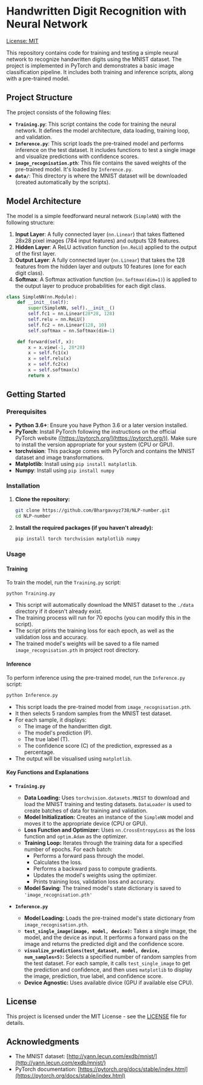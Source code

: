 # Handwritten Digit Recognition with Neural Network 

[License: MIT](LICENSE)

This repository contains code for training and testing a simple neural network to recognize handwritten digits using the MNIST dataset.  The project is implemented in PyTorch and demonstrates a basic image classification pipeline.  It includes both training and inference scripts, along with a pre-trained model.

## Project Structure

The project consists of the following files:

*   **`Training.py`**: This script contains the code for training the neural network. It defines the model architecture, data loading, training loop, and validation.
*   **`Inference.py`**: This script loads the pre-trained model and performs inference on the test dataset.  It includes functions to test a single image and visualize predictions with confidence scores.
*   **`image_recognisation.pth`**:  This file contains the saved weights of the pre-trained model.  It's loaded by `Inference.py`.
*   **`data/`**: This directory is where the MNIST dataset will be downloaded (created automatically by the scripts).

## Model Architecture

The model is a simple feedforward neural network (`SimpleNN`) with the following structure:

1.  **Input Layer**:  A fully connected layer (`nn.Linear`) that takes flattened 28x28 pixel images (784 input features) and outputs 128 features.
2.  **Hidden Layer**:  A ReLU activation function (`nn.ReLU`) applied to the output of the first layer.
3.  **Output Layer**:  A fully connected layer (`nn.Linear`) that takes the 128 features from the hidden layer and outputs 10 features (one for each digit class).
4.  **Softmax**: A Softmax activation function (`nn.Softmax(dim=1)`) is applied to the output layer to produce probabilities for each digit class.

```python
class SimpleNN(nn.Module):
    def __init__(self):
        super(SimpleNN, self).__init__()
        self.fc1 = nn.Linear(28*28, 128)
        self.relu = nn.ReLU()
        self.fc2 = nn.Linear(128, 10)
        self.softmax = nn.Softmax(dim=1)

    def forward(self, x):
        x = x.view(-1, 28*28)
        x = self.fc1(x)
        x = self.relu(x)
        x = self.fc2(x)
        x = self.softmax(x)
        return x
```

## Getting Started

### Prerequisites

*   **Python 3.6+**:  Ensure you have Python 3.6 or a later version installed.
*   **PyTorch**:  Install PyTorch following the instructions on the official PyTorch website ([https://pytorch.org/](https://pytorch.org/)).  Make sure to install the version appropriate for your system (CPU or GPU).
*   **torchvision**:  This package comes with PyTorch and contains the MNIST dataset and image transformations.
*   **Matplotlib**: Install using `pip install matplotlib`.
* **Numpy**: Install using `pip install numpy`

### Installation

1.  **Clone the repository:**

    ```bash
    git clone https://github.com/Bhargavxyz738/NLP-number.git
    cd NLP-number
    ```

2.  **Install the required packages (if you haven't already):**

    ```bash
    pip install torch torchvision matplotlib numpy
    ```

### Usage

#### Training

To train the model, run the `Training.py` script:

```bash
python Training.py
```

*   This script will automatically download the MNIST dataset to the `./data` directory if it doesn't already exist.
*   The training process will run for 70 epochs (you can modify this in the script).
*   The script prints the training loss for each epoch, as well as the validation loss and accuracy.
*   The trained model's weights will be saved to a file named `image_recognisation.pth` in project root directory.

#### Inference

To perform inference using the pre-trained model, run the `Inference.py` script:

```bash
python Inference.py
```

*   This script loads the pre-trained model from `image_recognisation.pth`.
*   It then selects 5 random samples from the MNIST test dataset.
*   For each sample, it displays:
    *   The image of the handwritten digit.
    *   The model's prediction (P).
    *   The true label (T).
    *   The confidence score (C) of the prediction, expressed as a percentage.
* The output will be visualised using `matplotlib`.

#### Key Functions and Explanations

*   **`Training.py`**

    *   **Data Loading:**  Uses `torchvision.datasets.MNIST` to download and load the MNIST training and testing datasets.  `DataLoader` is used to create batches of data for training and validation.
    *   **Model Initialization:**  Creates an instance of the `SimpleNN` model and moves it to the appropriate device (CPU or GPU).
    *   **Loss Function and Optimizer:** Uses `nn.CrossEntropyLoss` as the loss function and `optim.Adam` as the optimizer.
    *   **Training Loop:** Iterates through the training data for a specified number of epochs.  For each batch:
        *   Performs a forward pass through the model.
        *   Calculates the loss.
        *   Performs a backward pass to compute gradients.
        *   Updates the model's weights using the optimizer.
        *   Prints training loss, validation loss and accuracy.
    *  **Model Saving**: The trained model's state dictionary is saved to `'image_recognisation.pth'`

*   **`Inference.py`**

    *   **Model Loading:** Loads the pre-trained model's state dictionary from `image_recognisation.pth`.
    *   **`test_single_image(image, model, device)`:**  Takes a single image, the model, and the device as input.  It performs a forward pass on the image and returns the predicted digit and the confidence score.
    *   **`visualize_predictions(test_dataset, model, device, num_samples=5)`:**  Selects a specified number of random samples from the test dataset.  For each sample, it calls `test_single_image` to get the prediction and confidence, and then uses `matplotlib` to display the image, prediction, true label, and confidence score.
    * **Device Agnostic:** Uses available divice (GPU if available else CPU).

## License

This project is licensed under the MIT License - see the [LICENSE](LICENSE) file for details.

## Acknowledgments

*   The MNIST dataset: [http://yann.lecun.com/exdb/mnist/](http://yann.lecun.com/exdb/mnist/)
*   PyTorch documentation: [https://pytorch.org/docs/stable/index.html](https://pytorch.org/docs/stable/index.html)
